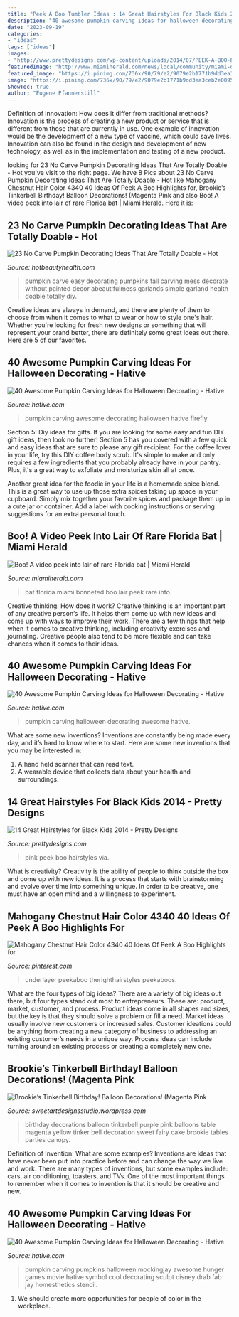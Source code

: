 ```yaml
---
title: "Peek A Boo Tumbler Ideas : 14 Great Hairstyles For Black Kids 2014"
description: "40 awesome pumpkin carving ideas for halloween decorating"
date: "2023-09-19"
categories:
- "ideas"
tags: ["ideas"]
images:
- "http://www.prettydesigns.com/wp-content/uploads/2014/07/PEEK-A-BOO-PINK.jpg"
featuredImage: "http://www.miamiherald.com/news/local/community/miami-dade/yc1a8d/picture2833977/alternates/LANDSCAPE_1140/IMG_Florida_Bonneted_Bat_4_1_DR2LN3IT_L65557818.JPG"
featured_image: "https://i.pinimg.com/736x/90/79/e2/9079e2b1771b9dd3ea3ceb2e009564f2.jpg"
image: "https://i.pinimg.com/736x/90/79/e2/9079e2b1771b9dd3ea3ceb2e009564f2.jpg"
ShowToc: true
author: "Eugene Pfannerstill"
---
```



Definition of innovation: How does it differ from traditional methods?
Innovation is the process of creating a new product or service that is different from those that are currently in use. One example of innovation would be the development of a new type of vaccine, which could save lives. Innovation can also be found in the design and development of new technology, as well as in the implementation and testing of a new product.

	

		
looking for 23 No Carve Pumpkin Decorating Ideas That Are Totally Doable - Hot you've visit to the right page. We have 8 Pics about 23 No Carve Pumpkin Decorating Ideas That Are Totally Doable - Hot like Mahogany Chestnut Hair Color 4340 40 Ideas Of Peek A Boo Highlights for, Brookie’s Tinkerbell Birthday! Balloon Decorations! (Magenta Pink and also Boo! A video peek into lair of rare Florida bat | Miami Herald. Here it is:
		
    
## 23 No Carve Pumpkin Decorating Ideas That Are Totally Doable - Hot

<img loading=lazy src="https://www.hotbeautyhealth.com/wp-content/uploads/2017/10/fall-garlands-pumpkins-a-beautiful-mess.jpg" onerror="this.onerror=null;this.src='https://tse1.mm.bing.net/th?id=OIP.nozp_QFFDs4g7M0ooU4Y1gHaLH&amp;pid=15.1';" alt="23 No Carve Pumpkin Decorating Ideas That Are Totally Doable - Hot">

_Source: hotbeautyhealth.com_

>pumpkin carve easy decorating pumpkins fall carving mess decorate without painted decor abeautifulmess garlands simple garland health doable totally diy. 

	

Creative ideas are always in demand, and there are plenty of them to choose from when it comes to what to wear or how to style one's hair. Whether you're looking for fresh new designs or something that will represent your brand better, there are definitely some great ideas out there. Here are 5 of our favorites.

    
## 40 Awesome Pumpkin Carving Ideas For Halloween Decorating - Hative

<img loading=lazy src="https://hative.com/wp-content/uploads/2014/10/pumpkin-carving-ideas/33-firefly-pumpkin.jpg" onerror="this.onerror=null;this.src='https://tse2.mm.bing.net/th?id=OIP.TeEQqtFQmiT6lDD_3noG_gHaLI&amp;pid=15.1';" alt="40 Awesome Pumpkin Carving Ideas for Halloween Decorating - Hative">

_Source: hative.com_

>pumpkin carving awesome decorating halloween hative firefly. 

	

Section 5: Diy ideas for gifts.
If you are looking for some easy and fun DIY gift ideas, then look no further! Section 5 has you covered with a few quick and easy ideas that are sure to please any gift recipient.
For the coffee lover in your life, try this DIY coffee body scrub. It's simple to make and only requires a few ingredients that you probably already have in your pantry. Plus, it's a great way to exfoliate and moisturize skin all at once.

Another great idea for the foodie in your life is a homemade spice blend. This is a great way to use up those extra spices taking up space in your cupboard. Simply mix together your favorite spices and package them up in a cute jar or container. Add a label with cooking instructions or serving suggestions for an extra personal touch.

    
## Boo! A Video Peek Into Lair Of Rare Florida Bat | Miami Herald

<img loading=lazy src="http://www.miamiherald.com/news/local/community/miami-dade/yc1a8d/picture2833977/alternates/LANDSCAPE_1140/IMG_Florida_Bonneted_Bat_4_1_DR2LN3IT_L65557818.JPG" onerror="this.onerror=null;this.src='https://tse4.mm.bing.net/th?id=OIP.yq0hc5HIlnpSW_KwHnjf3gHaEK&amp;pid=15.1';" alt="Boo! A video peek into lair of rare Florida bat | Miami Herald">

_Source: miamiherald.com_

>bat florida miami bonneted boo lair peek rare into. 

	

Creative thinking: How does it work?
Creative thinking is an important part of any creative person’s life. It helps them come up with new ideas and come up with ways to improve their work. There are a few things that help when it comes to creative thinking, including creativity exercises and journaling. Creative people also tend to be more flexible and can take chances when it comes to their ideas.

    
## 40 Awesome Pumpkin Carving Ideas For Halloween Decorating - Hative

<img loading=lazy src="https://hative.com/wp-content/uploads/2014/10/pumpkin-carving-ideas/24-pumpkin-family.jpg" onerror="this.onerror=null;this.src='https://tse1.mm.bing.net/th?id=OIP.jUf8mguE0nMboep1QsloMQHaHa&amp;pid=15.1';" alt="40 Awesome Pumpkin Carving Ideas for Halloween Decorating - Hative">

_Source: hative.com_

>pumpkin carving halloween decorating awesome hative. 

	

What are some new inventions?
Inventions are constantly being made every day, and it’s hard to know where to start. Here are some new inventions that you may be interested in: 
1. A hand held scanner that can read text.
2. A wearable device that collects data about your health and surroundings. 

    
## 14 Great Hairstyles For Black Kids 2014 - Pretty Designs

<img loading=lazy src="http://www.prettydesigns.com/wp-content/uploads/2014/07/PEEK-A-BOO-PINK.jpg" onerror="this.onerror=null;this.src='https://tse2.mm.bing.net/th?id=OIP.VXyQbqOK9TZtR5xBIyXycgHaKx&amp;pid=15.1';" alt="14 Great Hairstyles for Black Kids 2014 - Pretty Designs">

_Source: prettydesigns.com_

>pink peek boo hairstyles via. 

	

What is creativity?
Creativity is the ability of people to think outside the box and come up with new ideas. It is a process that starts with brainstorming and evolve over time into something unique. In order to be creative, one must have an open mind and a willingness to experiment.

    
## Mahogany Chestnut Hair Color 4340 40 Ideas Of Peek A Boo Highlights For

<img loading=lazy src="https://i.pinimg.com/736x/90/79/e2/9079e2b1771b9dd3ea3ceb2e009564f2.jpg" onerror="this.onerror=null;this.src='https://tse1.mm.bing.net/th?id=OIP.JYtMnt3ugQcMWmLr_7_UaQHaJM&amp;pid=15.1';" alt="Mahogany Chestnut Hair Color 4340 40 Ideas Of Peek A Boo Highlights for">

_Source: pinterest.com_

>underlayer peekaboo therighthairstyles peekaboos. 

	

What are the four types of big ideas?
There are a variety of big ideas out there, but four types stand out most to entrepreneurs. These are: product, market, customer, and process. Product ideas come in all shapes and sizes, but the key is that they should solve a problem or fill a need. Market ideas usually involve new customers or increased sales. Customer ideations could be anything from creating a new category of business to addressing an existing customer’s needs in a unique way. Process Ideas can include turning around an existing process or creating a completely new one.

    
## Brookie’s Tinkerbell Birthday! Balloon Decorations! (Magenta Pink

<img loading=lazy src="https://sweetartdesignsstudio.files.wordpress.com/2010/03/dsc_0127.jpg" onerror="this.onerror=null;this.src='https://tse1.mm.bing.net/th?id=OIP.0h3QUQKZ8WIJt5UnLgC-hAHaLI&amp;pid=15.1';" alt="Brookie’s Tinkerbell Birthday! Balloon Decorations! (Magenta Pink">

_Source: sweetartdesignsstudio.wordpress.com_

>birthday decorations balloon tinkerbell purple pink balloons table magenta yellow tinker bell decoration sweet fairy cake brookie tables parties canopy. 

	

Definition of Invention: What are some examples?
Inventions are ideas that have never been put into practice before and can change the way we live and work. There are many types of inventions, but some examples include: cars, air conditioning, toasters, and TVs. One of the most important things to remember when it comes to invention is that it should be creative and new.

    
## 40 Awesome Pumpkin Carving Ideas For Halloween Decorating - Hative

<img loading=lazy src="https://hative.com/wp-content/uploads/2014/10/pumpkin-carving-ideas/40-mockingjay-pumpkin.jpg" onerror="this.onerror=null;this.src='https://tse3.mm.bing.net/th?id=OIP.1ARG1G1v7hVUUnwX5_AChQHaHa&amp;pid=15.1';" alt="40 Awesome Pumpkin Carving Ideas for Halloween Decorating - Hative">

_Source: hative.com_

>pumpkin carving pumpkins halloween mockingjay awesome hunger games movie hative symbol cool decorating sculpt disney drab fab jay homesthetics stencil. 

	

1. We should create more opportunities for people of color in the workplace.

